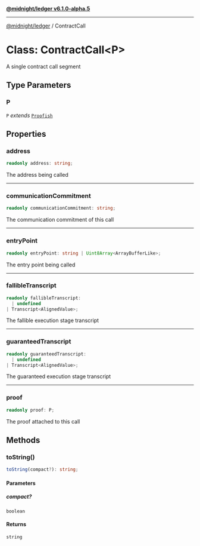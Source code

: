 [**@midnight/ledger v6.1.0-alpha.5**](../README.md)

***

[@midnight/ledger](../globals.md) / ContractCall

# Class: ContractCall\<P\>

A single contract call segment

## Type Parameters

### P

`P` *extends* [`Proofish`](../type-aliases/Proofish.md)

## Properties

### address

```ts
readonly address: string;
```

The address being called

***

### communicationCommitment

```ts
readonly communicationCommitment: string;
```

The communication commitment of this call

***

### entryPoint

```ts
readonly entryPoint: string | Uint8Array<ArrayBufferLike>;
```

The entry point being called

***

### fallibleTranscript

```ts
readonly fallibleTranscript: 
  | undefined
| Transcript<AlignedValue>;
```

The fallible execution stage transcript

***

### guaranteedTranscript

```ts
readonly guaranteedTranscript: 
  | undefined
| Transcript<AlignedValue>;
```

The guaranteed execution stage transcript

***

### proof

```ts
readonly proof: P;
```

The proof attached to this call

## Methods

### toString()

```ts
toString(compact?): string;
```

#### Parameters

##### compact?

`boolean`

#### Returns

`string`

